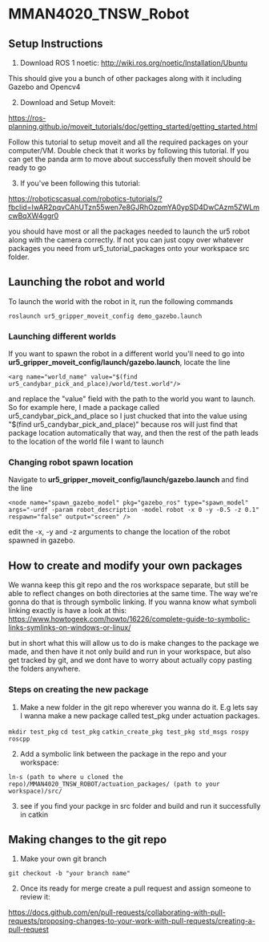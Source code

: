 # MMAN4020_TNSW_Robot

## Setup Instructions

1. Download ROS 1 noetic:
http://wiki.ros.org/noetic/Installation/Ubuntu

This should give you a bunch of other packages along with it including Gazebo and Opencv4

2. Download and Setup Moveit:

https://ros-planning.github.io/moveit_tutorials/doc/getting_started/getting_started.html

Follow this tutorial to setup moveit and all the required packages on your computer/VM. Double check that it works by following this tutorial. If you can get the panda arm to move about successfully then moveit should be ready to go

3. If you've been following this tutorial: 

https://roboticscasual.com/robotics-tutorials/?fbclid=IwAR2pqvCAhUTzn55wen7e8GJRhOzpmYA0ypSD4DwCAzm5ZWLmcwBqXW4ggr0

you should have most or all the packages needed to launch the ur5 robot along with the camera correctly. If  not you can just copy over whatever packages you need from ur5_tutorial_packages onto your workspace src folder. 

## Launching the robot and world

To launch the world with the robot in it, run the following commands

`roslaunch ur5_gripper_moveit_config demo_gazebo.launch`

### Launching different worlds

If you want to spawn the robot in a different world you'll need to go into **ur5_gripper_moveit_config/launch/gazebo.launch**, locate the line 

`<arg name="world_name" value="$(find ur5_candybar_pick_and_place)/world/test.world"/>`

and replace the "value" field with the path to the world you want to launch. So for example here, I made a package called ur5_candybar_pick_and_place so I just chucked that into the value using "$(find ur5_candybar_pick_and_place)" because ros will just find that package location automatically that way, and then the rest of the path leads to the location of the world file I want to launch

### Changing robot spawn location
Navigate to **ur5_gripper_moveit_config/launch/gazebo.launch** and find the line 

` <node name="spawn_gazebo_model" pkg="gazebo_ros" type="spawn_model" args="-urdf -param robot_description -model robot -x 0 -y -0.5 -z 0.1"
    respawn="false" output="screen" /> `

edit the -x, -y and -z arguments to change the location of the robot spawned in gazebo. 

## How to create and modify your own packages

We wanna keep this git repo and the ros workspace separate, but still be able to reflect changes on both directories at the same time. The way we're gonna do that is through symbolic linking. If you wanna know what symboli linking exactly is have a look at this: 
https://www.howtogeek.com/howto/16226/complete-guide-to-symbolic-links-symlinks-on-windows-or-linux/

but in short what this will allow us to do is make changes to the package we made, and then have it not only build and run in your workspace, but also get tracked by git, and we dont have to worry about actually copy pasting the folders anywhere. 

### Steps on creating the new package

1. Make a new folder in the git repo wherever you wanna do it. E.g lets say I wanna make a new package called test_pkg under actuation packages. 

`mkdir test_pkg`
`cd test_pkg`
`catkin_create_pkg test_pkg std_msgs rospy roscpp`

2. Add a symbolic link between the package in the repo and your workspace:

`ln-s (path to where u cloned the repo)/MMAN4020_TNSW_ROBOT/actuation_packages/ (path to your workspace)/src/`

3. see if you find your packge in src folder and build and run it successfully in catkin


## Making changes to the git repo

1. Make your own git branch

`git checkout -b "your branch name"`

2. Once its ready for merge create a pull request and assign someone to review it:

https://docs.github.com/en/pull-requests/collaborating-with-pull-requests/proposing-changes-to-your-work-with-pull-requests/creating-a-pull-request